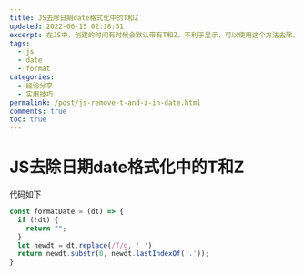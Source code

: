 ```yaml
---
title: JS去除日期date格式化中的T和Z
updated: 2022-06-15 02:18:51
excerpt: 在JS中，创建的时间有时候会默认带有T和Z，不利于显示，可以使用这个方法去除。
tags:
  - js
  - date
  - format
categories:
  - 经验分享
  - 实用技巧
permalink: /post/js-remove-t-and-z-in-date.html
comments: true
toc: true
---
```

# JS去除日期date格式化中的T和Z

代码如下

```javascript
const formatDate = (dt) => {
  if (!dt) {
    return "";
  }
  let newdt = dt.replace(/T/g, ' ')
  return newdt.substr(0, newdt.lastIndexOf('.'));
}
```